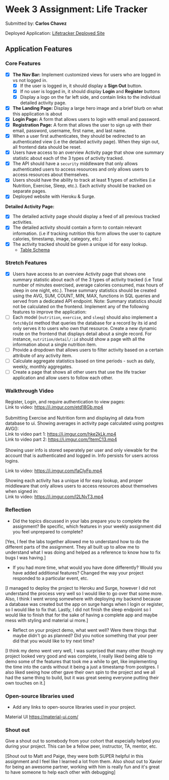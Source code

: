 # Week 3 Assignment: Life Tracker

Submitted by: **Carlos Chavez**

Deployed Application: [Lifetracker Deployed Site](https://life-tracker-carlos.surge.sh/activity)

## Application Features

### Core Features

- [x] **The Nav Bar:** Implement customized views for users who are logged in vs not logged in.
  - [x] If the user is logged in, it should display a **Sign Out** button. 
  - [x] If no user is logged in, it should display **Login** and **Register** buttons
  - [x] Display a logo on the far left side, and contain links to the individual detailed activity page. 
- [x] **The Landing Page:** Display a large hero image and a brief blurb on what this application is about
- [x] **Login Page:** A form that allows users to login with email and password.
- [x] **Registration Page:** A form that allows the user to sign up with their email, password, username, first name, and last name.
- [x] When a user first authenticates, they should be redirected to an authenticated view (i.e the detailed activity page). When they sign out, all frontend data should be reset.
- [x] Users have access to an overview Activity page that show one summary statistic about each of the 3 types of activity tracked.
- [x] The API should have a `security` middleware that only allows authenticated users to access resources and only allows users to access resources about themselves. 
- [x] Users should have the ability to track at least **1** types of activities (i.e Nutrition, Exercise, Sleep, etc.). Each activity should be tracked on separate pages.
- [x] Deployed website with Heroku & Surge. 

**Detailed Activity Page:**
- [x] The detailed activity page should display a feed of all previous tracked activities.
- [x] The detailed activity should contain a form to contain relevant information. (i.e if tracking nutrition this form allows the user to capture calories, timestamp, image, category, etc.) 
- [x] The activity tracked should be given a unique id for easy lookup.
  * [Table Schema](https://github.com/CarlosEnrique7/life-tracker-be/blob/main/fitness-tracker-schema.sql) 

### Stretch Features

 - [x] Users have access to an overview Activity page that shows one summary statistic about each of the 3 types of activity tracked (i.e Total number of minutes exercised, average calories consumed, max hours of sleep in one night, etc.). These summary statistics should be created using the AVG, SUM, COUNT, MIN, MAX, functions in SQL queries and served from a dedicated API endpoint.
Note: Summary statistics should not be calculated on the frontend.
Implement any of the following features to improve the application:
- [ ] Each model (`nutrition`, `exercise`, and `sleep`) should also implement a `fetchById` method that queries the database for a record by its id and only serves it to users who own that resource. Create a new dynamic route on the frontend that displays detail about a single record. For instance, `nutrition/detail/:id` should show a page with all the information about a single nutrition item.
- [ ] Provide a dropdown that allows users to filter activity based on a certain attribute of any activity item.
- [ ] Calculate aggregate statistics based on time periods - such as daily, weekly, monthly aggregates.
- [ ] Create a page that shows all other users that use the life tracker application and allow users to follow each other.

### Walkthrough Video

Register, Login, and require authentication to view pages:<br />
Link to video: https://i.imgur.com/etd18Gb.mp4
<br /><br/>
Submitting Exercise and Nutrition form and displaying all data from database to ui. Showing averages in activity page calculated using postgres AVG(): <br/>
Link to video part 1: https://i.imgur.com/hke2kLk.mp4
<br/>
Link to video part 2: https://i.imgur.com/1temC13.mp4
<br/><br/>
Showing user info is stored seperately per user and only viewable for the account that is authenticated and logged in. Info persists for users across logins. <br/>

Link to video: https://i.imgur.com/faCIyFp.mp4
<br/>

Showing each activity has a unique id for easy lookup, and proper middleware that only allows users to access resources about themselves when signed in: <br/>
Link to video: https://i.imgur.com/l2LNvT3.mp4
<br />

### Reflection

* Did the topics discussed in your labs prepare you to complete the assignment? Be specific, which features in your weekly assignment did you feel unprepared to complete?

[Yes, I feel the labs together allowed me to understand how to do the different parts of the assignment. They all built up to allow me to understand what I was doing and helped as a reference to know how to fix bugs I was having.]

* If you had more time, what would you have done differently? Would you have added additional features? Changed the way your project responded to a particular event, etc.
  
[I managed to deploy the project to Heroku and Surge, however I did not understand the process very well so I would like to go over that some more. Also, I think I went wrong somewhere with deploying my backend because a database was created but the app on surge hangs when I login or register, so I would like to fix that. Lastly, I did not finish the sleep endpoint so I would like to finish that for the sake of having a complete app and maybe mess with styling and material ui more.]

* Reflect on your project demo, what went well? Were there things that maybe didn't go as planned? Did you notice something that your peer did that you would like to try next time?

[I think my demo went very well, I was surprised that many other though my project looked very good and was complete, I really liked being able to demo some of the features that took me a while to get, like implementing the time into the cards without it being a just a timestamp from postgres. I also liked seeing how other gave their own spin to the project and we all had the same thing to build, but it was great seeing everyone putting their own touches on it.]

### Open-source libraries used

- Add any links to open-source libraries used in your project.

Material UI https://material-ui.com/

### Shout out

Give a shout out to somebody from your cohort that especially helped you during your project. This can be a fellow peer, instructor, TA, mentor, etc.

[Shout out to Matt and Paige, they were both SUPER helpful in this assignment and I feel like I learned a lot from them. Also shout out to Xavier for being an awesome partner, working with him is really fun and it's great to have someone to help each other with debugging]
